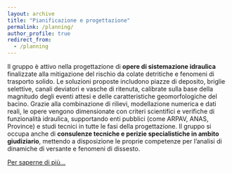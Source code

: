```yaml
---
layout: archive
title: "Pianificazione e progettazione"
permalink: /planning/
author_profile: true
redirect_from:
  - /planning
---
```


Il gruppo è attivo nella progettazione di <b>opere di sistemazione idraulica</b> finalizzate alla mitigazione del rischio da colate detritiche e fenomeni di trasporto solido. Le soluzioni proposte includono piazze di deposito, briglie selettive, canali deviatori e vasche di ritenuta, calibrate sulla base della magnitudo degli eventi attesi e delle caratteristiche geomorfologiche del bacino.
Grazie alla combinazione di rilievi, modellazione numerica e dati reali, le opere vengono dimensionate con criteri scientifici e verifiche di funzionalità idraulica, supportando enti pubblici (come ARPAV, ANAS, Province) e studi tecnici in tutte le fasi della progettazione.
Il gruppo si occupa anche di <b>consulenze tecniche e perizie specialistiche in ambito giudiziario</b>, mettendo a disposizione le proprie competenze per l’analisi di dinamiche di versante e fenomeni di dissesto.

[Per saperne di più...](./files/DFLab_Progettazione.pdf)